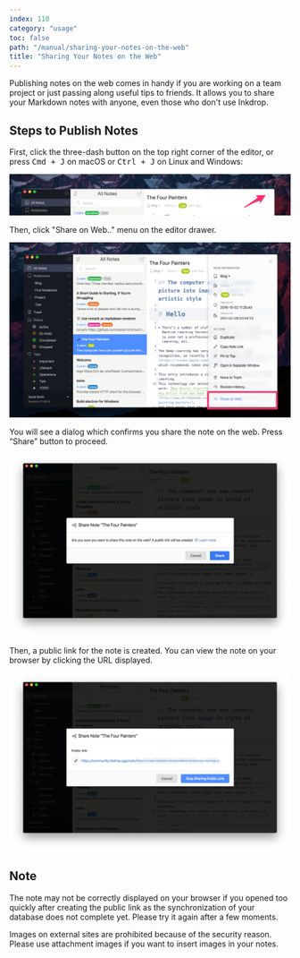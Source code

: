 ```yaml
---
index: 110
category: "usage"
toc: false
path: "/manual/sharing-your-notes-on-the-web"
title: "Sharing Your Notes on the Web"
---
```


Publishing notes on the web comes in handy if you are working on a team project or just passing along useful tips to friends.
It allows you to share your Markdown notes with anyone, even those who don't use Inkdrop.

## Steps to Publish Notes

First, click the three-dash button on the top right corner of the editor, or press <kbd>Cmd + J</kbd> on macOS or <kbd>Ctrl + J</kbd> on Linux and Windows:

![“Share Note” button](./sharing-notes_button.png)

Then, click "Share on Web.." menu on the editor drawer.

!["Share on Web.." menu](./sharing-notes_menu.png)

You will see a dialog which confirms you share the note on the web. Press “Share” button to proceed.

![Confirmation Dialog](./sharing-notes_confirmation.png)

Then, a public link for the note is created. You can view the note on your browser by clicking the URL displayed.

![Generated Public Link](./sharing-notes_link.png)

## Note

The note may not be correctly displayed on your browser if you opened too quickly after creating the public link as the synchronization of your database does not complete yet.
Please try it again after a few moments.

Images on external sites are prohibited because of the security reason. Please use attachment images if you want to insert images in your notes.
